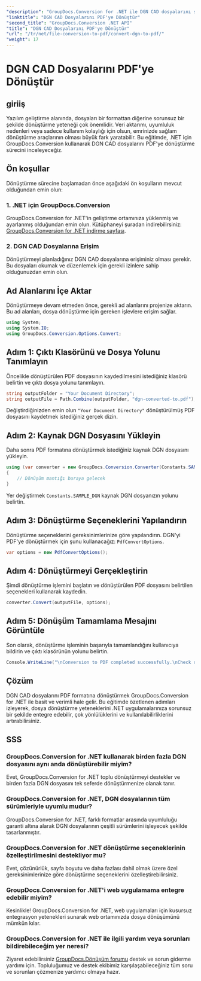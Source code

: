 ```yaml
---
"description": "GroupDocs.Conversion for .NET ile DGN CAD dosyalarını sorunsuz bir şekilde PDF'ye dönüştürün. Dosya dönüştürme yeteneklerini .NET uygulamalarınıza zahmetsizce entegre edin."
"linktitle": "DGN CAD Dosyalarını PDF'ye Dönüştür"
"second_title": "GroupDocs.Conversion .NET API"
"title": "DGN CAD Dosyalarını PDF'ye Dönüştür"
"url": "/tr/net/file-conversion-to-pdf/convert-dgn-to-pdf/"
"weight": 17
---
```


# DGN CAD Dosyalarını PDF'ye Dönüştür

## giriiş
Yazılım geliştirme alanında, dosyaları bir formattan diğerine sorunsuz bir şekilde dönüştürme yeteneği çok önemlidir. Veri aktarımı, uyumluluk nedenleri veya sadece kullanım kolaylığı için olsun, emrinizde sağlam dönüştürme araçlarının olması büyük fark yaratabilir. Bu eğitimde, .NET için GroupDocs.Conversion kullanarak DGN CAD dosyalarını PDF'ye dönüştürme sürecini inceleyeceğiz.
## Ön koşullar
Dönüştürme sürecine başlamadan önce aşağıdaki ön koşulların mevcut olduğundan emin olun:
### 1. .NET için GroupDocs.Conversion
GroupDocs.Conversion for .NET'in geliştirme ortamınıza yüklenmiş ve ayarlanmış olduğundan emin olun. Kütüphaneyi şuradan indirebilirsiniz: [GroupDocs.Conversion for .NET indirme sayfası](https://releases.groupdocs.com/conversion/net/).
### 2. DGN CAD Dosyalarına Erişim
Dönüştürmeyi planladığınız DGN CAD dosyalarına erişiminiz olması gerekir. Bu dosyaları okumak ve düzenlemek için gerekli izinlere sahip olduğunuzdan emin olun.

## Ad Alanlarını İçe Aktar
Dönüştürmeye devam etmeden önce, gerekli ad alanlarını projenize aktarın. Bu ad alanları, dosya dönüştürme için gereken işlevlere erişim sağlar.

```csharp
using System;
using System.IO;
using GroupDocs.Conversion.Options.Convert;
```

## Adım 1: Çıktı Klasörünü ve Dosya Yolunu Tanımlayın
Öncelikle dönüştürülen PDF dosyasının kaydedilmesini istediğiniz klasörü belirtin ve çıktı dosya yolunu tanımlayın.
```csharp
string outputFolder = "Your Document Directory";
string outputFile = Path.Combine(outputFolder, "dgn-converted-to.pdf");
```
Değiştirdiğinizden emin olun `"Your Document Directory"` dönüştürülmüş PDF dosyasını kaydetmek istediğiniz gerçek dizin.
## Adım 2: Kaynak DGN Dosyasını Yükleyin
Daha sonra PDF formatına dönüştürmek istediğiniz kaynak DGN dosyasını yükleyin.
```csharp
using (var converter = new GroupDocs.Conversion.Converter(Constants.SAMPLE_DGN))
{
    // Dönüşüm mantığı buraya gelecek
}
```
Yer değiştirmek `Constants.SAMPLE_DGN` kaynak DGN dosyanızın yolunu belirtin.
## Adım 3: Dönüştürme Seçeneklerini Yapılandırın
Dönüştürme seçeneklerini gereksinimlerinize göre yapılandırın. DGN'yi PDF'ye dönüştürmek için şunu kullanacağız: `PdfConvertOptions`.
```csharp
var options = new PdfConvertOptions();
```
## Adım 4: Dönüştürmeyi Gerçekleştirin
Şimdi dönüştürme işlemini başlatın ve dönüştürülen PDF dosyasını belirtilen seçenekleri kullanarak kaydedin.
```csharp
converter.Convert(outputFile, options);
```
## Adım 5: Dönüşüm Tamamlama Mesajını Görüntüle
Son olarak, dönüştürme işleminin başarıyla tamamlandığını kullanıcıya bildirin ve çıktı klasörünün yolunu belirtin.
```csharp
Console.WriteLine("\nConversion to PDF completed successfully.\nCheck output in {0}", outputFolder);
```

## Çözüm
DGN CAD dosyalarını PDF formatına dönüştürmek GroupDocs.Conversion for .NET ile basit ve verimli hale gelir. Bu eğitimde özetlenen adımları izleyerek, dosya dönüştürme yeteneklerini .NET uygulamalarınıza sorunsuz bir şekilde entegre edebilir, çok yönlülüklerini ve kullanılabilirliklerini artırabilirsiniz.
## SSS
### GroupDocs.Conversion for .NET kullanarak birden fazla DGN dosyasını aynı anda dönüştürebilir miyim?
Evet, GroupDocs.Conversion for .NET toplu dönüştürmeyi destekler ve birden fazla DGN dosyasını tek seferde dönüştürmenize olanak tanır.
### GroupDocs.Conversion for .NET, DGN dosyalarının tüm sürümleriyle uyumlu mudur?
GroupDocs.Conversion for .NET, farklı formatlar arasında uyumluluğu garanti altına alarak DGN dosyalarının çeşitli sürümlerini işleyecek şekilde tasarlanmıştır.
### GroupDocs.Conversion for .NET dönüştürme seçeneklerinin özelleştirilmesini destekliyor mu?
Evet, çözünürlük, sayfa boyutu ve daha fazlası dahil olmak üzere özel gereksinimlerinize göre dönüştürme seçeneklerini özelleştirebilirsiniz.
### GroupDocs.Conversion for .NET'i web uygulamama entegre edebilir miyim?
Kesinlikle! GroupDocs.Conversion for .NET, web uygulamaları için kusursuz entegrasyon yetenekleri sunarak web ortamınızda dosya dönüşümünü mümkün kılar.
### GroupDocs.Conversion for .NET ile ilgili yardım veya sorunları bildirebileceğim yer neresi?
Ziyaret edebilirsiniz [GroupDocs.Dönüşüm forumu](https://forum.groupdocs.com/c/conversion/11) destek ve sorun giderme yardımı için. Topluluğumuz ve destek ekibimiz karşılaşabileceğiniz tüm soru ve sorunları çözmenize yardımcı olmaya hazır.